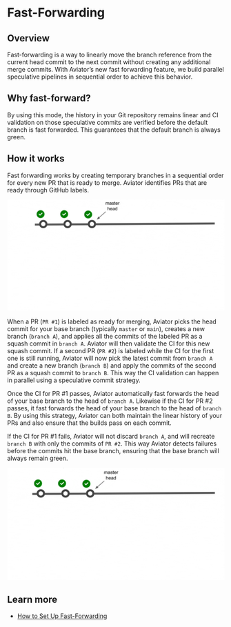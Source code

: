 # Fast-Forwarding

## Overview

Fast-forwarding is a way to linearly move the branch reference from the current head commit to the next commit without creating any additional merge commits. With Aviator’s new fast forwarding feature, we build parallel speculative pipelines in sequential order to achieve this behavior.

## Why fast-forward?

By using this mode, the history in your Git repository remains linear and CI validation on those speculative commits are verified before the default branch is fast forwarded. This guarantees that the default branch is always green.

## How it works

Fast forwarding works by creating temporary branches in a sequential order for every new PR that is ready to merge. Aviator identifies PRs that are ready through GitHub labels.

![](</.gitbook/assets/ezgif.com-gif-maker (1).gif>)

When a PR (`PR #1`) is labeled as ready for merging, Aviator picks the head commit for your base branch (typically `master` or `main`), creates a new branch (`branch A`), and applies all the commits of the labeled PR as a squash commit in `branch A`. Aviator will then validate the CI for this new squash commit. If a second PR (`PR #2`) is labeled while the CI for the first one is still running, Aviator will now pick the latest commit from `branch A` and create a new branch (`branch B`) and apply the commits of the second PR as a squash commit to `branch B`. This way the CI validation can happen in parallel using a speculative commit strategy.

Once the CI for PR #1 passes, Aviator automatically fast forwards the head of your base branch to the head of `branch A`. Likewise if the CI for PR #2 passes, it fast forwards the head of your base branch to the head of `branch B`. By using this strategy, Aviator can both maintain the linear history of your PRs and also ensure that the builds pass on each commit.

If the CI for PR #1 fails, Aviator will not discard `branch A`, and will recreate `branch B` with only the commits of `PR #2`. This way Aviator detects failures before the commits hit the base branch, ensuring that the base branch will always remain green.

![](</.gitbook/assets/ezgif.com-gif-maker (2).gif>)

## Learn more

* [How to Set Up Fast-Forwarding](/mergequeue/how-to-guides/fast-forwarding.md)
